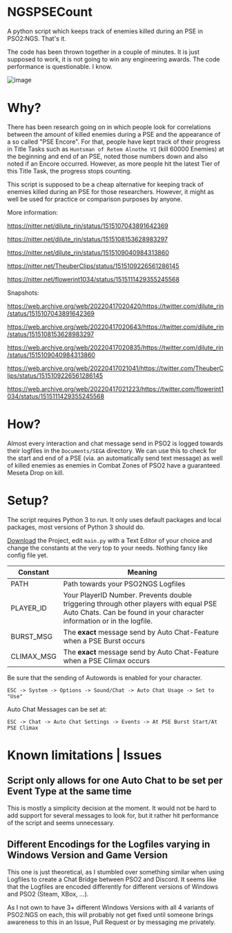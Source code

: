 # NGSPSECount
A python script which keeps track of enemies killed during an PSE in PSO2:NGS. That's it.

The code has been thrown together in a couple of minutes. It is just supposed to work, it is not going to win any engineering awards. The code performance is questionable. I know.

![image](https://user-images.githubusercontent.com/68307987/163701308-b19ffbb5-8407-4fb5-bc74-6bf553da597e.png)


# Why?

There has been research going on in which people look for correlations between the amount of killed enemies during a PSE and the appearance of a so called "PSE Encore". For that, people have kept track of their progress in Title Tasks such as `Huntsman of Retem Alnothe VI` (kill 60000 Enemies) at the beginning and end of an PSE, noted those numbers down and also noted if an Encore occurred. However, as more people hit the latest Tier of this Title Task, the progress stops counting.

This script is supposed to be a cheap alternative for keeping track of enemies killed during an PSE for those researchers. However, it might as well be used for practice or comparison purposes by anyone.

More information:

https://nitter.net/dilute_rin/status/1515107043891642369

https://nitter.net/dilute_rin/status/1515108153628983297

https://nitter.net/dilute_rin/status/1515109040984313860

https://nitter.net/TheuberClips/status/1515109226561286145

https://nitter.net/flowerint1034/status/1515111429355245568

Snapshots:

https://web.archive.org/web/20220417020420/https://twitter.com/dilute_rin/status/1515107043891642369

https://web.archive.org/web/20220417020643/https://twitter.com/dilute_rin/status/1515108153628983297

https://web.archive.org/web/20220417020835/https://twitter.com/dilute_rin/status/1515109040984313860

https://web.archive.org/web/20220417021041/https://twitter.com/TheuberClips/status/1515109226561286145

https://web.archive.org/web/20220417021223/https://twitter.com/flowerint1034/status/1515111429355245568

# How?

Almost every interaction and chat message send in PSO2 is logged towards their logfiles in the `Documents/SEGA` directory. We can use this to check for the start and end of a PSE (via. an automatically send text message) as well of killed enemies as enemies in Combat Zones of PSO2 have a guaranteed Meseta Drop on kill.

# Setup?

The script requires Python 3 to run. It only uses default packages and local packages, most versions of Python 3 should do.

[Download](https://github.com/PureFallen/NGSPSECount/archive/refs/heads/main.zip) the Project, edit `main.py` with a Text Editor of your choice and change the constants at the very top to your needs. Nothing fancy like config file yet.

| Constant   | Meaning                                                                                                                                                         |
|------------|-----------------------------------------------------------------------------------------------------------------------------------------------------------------|
| PATH       | Path towards your PSO2NGS Logfiles                                                                                                                              |
| PLAYER_ID  | Your PlayerID Number. Prevents double triggering through other players with equal PSE Auto Chats. Can be found in your character information or in the logfile. |
| BURST_MSG  | The **exact** message send by Auto Chat-Feature when a PSE Burst occurs                                                                                         |
| CLIMAX_MSG | The **exact** message send by Auto Chat-Feature when a PSE Climax occurs                                                                                        |

Be sure that the sending of Autowords is enabled for your character.

`ESC -> System -> Options -> Sound/Chat -> Auto Chat Usage -> Set to "Use"`

Auto Chat Messages can be set at:

`ESC -> Chat -> Auto Chat Settings -> Events -> At PSE Burst Start/At PSE Climax`

# Known limitations | Issues

## Script only allows for one Auto Chat to be set per Event Type at the same time

This is mostly a simplicity decision at the moment. It would not be hard to add support for several messages to look for, but it rather hit performance of the script and seems unnecessary.

## Different Encodings for the Logfiles varying in Windows Version and Game Version

This one is just theoretical, as I stumbled over something similar when using Logfiles to create a Chat Bridge between PSO2 and Discord. It seems like that the Logfiles are encoded differently for different versions of Windows and PSO2 (Steam, XBox, ...).

As I not own to have 3+ different Windows Versions with all 4 variants of PSO2:NGS on each, this will probably not get fixed until someone brings awareness to this in an Issue, Pull Request or by messaging me privately.
